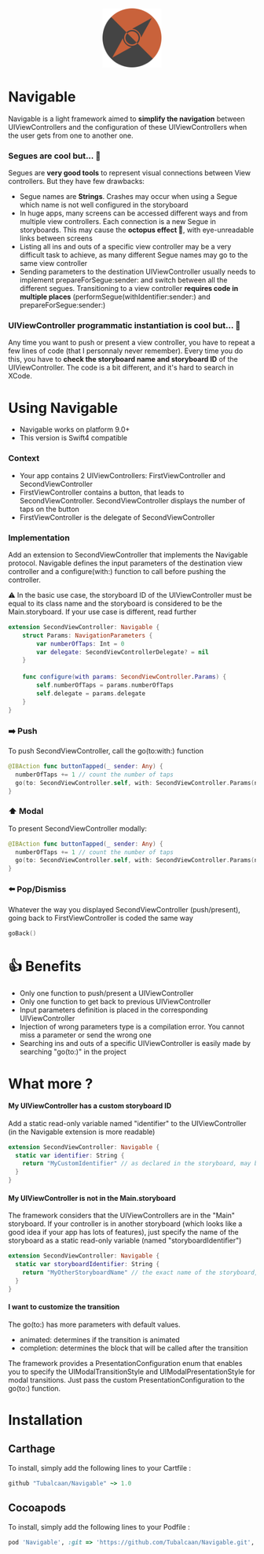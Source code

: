 <h3 align="center"><img src="navigable_logo.png" width=120></h3>

# Navigable
Navigable is a light framework aimed to **simplify the navigation** between UIViewControllers and the configuration of these UIViewControllers when the user gets from one to another one.

### Segues are cool but... 🤔
Segues are **very good tools** to represent visual connections between View controllers. But they have few drawbacks:
* Segue names are **Strings**. Crashes may occur when using a Segue which name is not well configured in the storyboard
* In huge apps, many screens can be accessed different ways and from multiple view controllers. Each connection is a new Segue in storyboards. This may cause the **octopus effect 🐙**, with eye-unreadable links between screens
* Listing all ins and outs of a specific view controller may be a very difficult task to achieve, as many different Segue names may go to the same view controller
* Sending parameters to the destination UIViewController usually needs to implement prepareForSegue:sender: and switch between all the different segues. Transitioning to a view controller **requires code in multiple places** (performSegue(withIdentifier:sender:) and prepareForSegue:sender:)

### UIViewController programmatic instantiation is cool but... 🤔
Any time you want to push or present a view controller, you have to repeat a few lines of code (that I personnaly never remember). Every time you do this, you have to **check the storyboard name and storyboard ID** of the UIViewController.
The code is a bit different, and it's hard to search in XCode.

# Using Navigable
* Navigable works on platform 9.0+
* This version is Swift4 compatible

### Context
* Your app contains 2 UIViewControllers: FirstViewController and SecondViewController
* FirstViewController contains a button, that leads to SecondViewController. SecondViewController displays the number of taps on the button
* FirstViewController is the delegate of SecondViewController

### Implementation
Add an extension to SecondViewController that implements the Navigable protocol. Navigable defines the input parameters of the destination view controller and a configure(with:) function to call before pushing the controller.

⚠️ In the basic use case, the storyboard ID of the UIViewController must be equal to its class name and the storyboard is considered to be the Main.storyboard. If your use case is different, read further

```Swift
extension SecondViewController: Navigable {
    struct Params: NavigationParameters {
        var numberOfTaps: Int = 0
        var delegate: SecondViewControllerDelegate? = nil
    }

    func configure(with params: SecondViewController.Params) {
        self.numberOfTaps = params.numberOfTaps
        self.delegate = params.delegate
    }
}
```

### ➡️ Push
To push SecondViewController, call the go(to:with:) function
```Swift
@IBAction func buttonTapped(_ sender: Any) {
  numberOfTaps += 1 // count the number of taps
  go(to: SecondViewController.self, with: SecondViewController.Params(numberOfTaps: numberOfTaps, delegate: self))
}
```

### ⬆️ Modal
To present SecondViewController modally:
```Swift
@IBAction func buttonTapped(_ sender: Any) {
  numberOfTaps += 1 // count the number of taps
  go(to: SecondViewController.self, with: SecondViewController.Params(numberOfTaps: numberOfTaps, delegate: self), presentationType: PresentationType.defaultModal) // presents coverVertical/fullScreen
}
```

### ⬅️ Pop/Dismiss
Whatever the way you displayed SecondViewController (push/present), going back to FirstViewController is coded the same way
```Swift
goBack()
```

# 👍 Benefits
* Only one function to push/present a UIViewController
* Only one function to get back to previous UIViewController
* Input parameters definition is placed in the corresponding UIViewController
* Injection of wrong parameters type is a compilation error. You cannot miss a parameter or send the wrong one
* Searching ins and outs of a specific UIViewController is easily made by searching "go(to:)" in the project

# What more ?
#### My UIViewController has a custom storyboard ID
Add a static read-only variable named "identifier" to the UIViewController (in the Navigable extension is more readable)
```Swift
extension SecondViewController: Navigable {
  static var identifier: String {
    return "MyCustomIdentifier" // as declared in the storyboard, may be a constant
  }
}
```

#### My UIViewController is not in the Main.storyboard
The framework considers that the UIViewControllers are in the "Main" storyboard. If your controller is in another storyboard (which looks like a good idea if your app has lots of features), just specify the name of the storyboard as a static read-only variable (named "storyboardIdentifier")
```Swift
extension SecondViewController: Navigable {
  static var storyboardIdentifier: String {
    return "MyOtherStoryboardName" // the exact name of the storyboard, may be a constant
  }
}
```

#### I want to customize the transition
The go(to:) has more parameters with default values.
* animated: determines if the transition is animated
* completion: determines the block that will be called after the transition

The framework provides a PresentationConfiguration enum that enables you to specify the UIModalTransitionStyle and UIModalPresentationStyle for modal transitions.
Just pass the custom PresentationConfiguration to the go(to:) function.

# Installation
## Carthage
To install, simply add the following lines to your Cartfile :
```ruby
github "Tubalcaan/Navigable" ~> 1.0
```
## Cocoapods
To install, simply add the following lines to your Podfile :
```ruby
pod 'Navigable', :git => 'https://github.com/Tubalcaan/Navigable.git', :branch => 'master'
```
